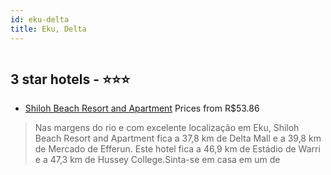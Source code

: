 ```yaml
---
id: eku-delta
title: Eku, Delta
---
```


<center><img src="https://i.travelapi.com/hotels/47000000/46960000/46953900/46953808/cad451ac_z.jpg" alt="" /></center>


##  3 star hotels - ⭐️⭐️⭐️

-    [Shiloh Beach Resort and Apartment](https://www.hurb.com/br/aud/https://www.hurb.com/br/hotels/eku/shiloh-beach-resort-and-apartment-HT-UIP7?cmp=18055) Prices from R$53.86
   > Nas margens do rio e com excelente localização em Eku, Shiloh Beach Resort and Apartment fica a 37,8 km de Delta Mall e a 39,8 km de Mercado de Efferun.  Este hotel fica a 46,9 km de Estádio de Warri e a 47,3 km de Hussey College.Sinta-se em casa em um de
